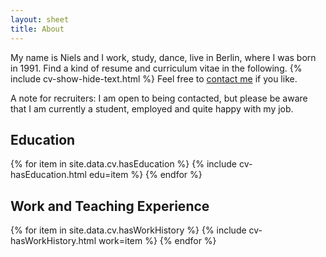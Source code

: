 ```yaml
---
layout: sheet
title: About
---
```


My name is Niels and I work, study, dance, live in Berlin, where I was born in 1991.
Find a kind of resume and curriculum vitae in the following.
{% include cv-show-hide-text.html %}
Feel free to [contact me](/contact.html) if you like.

<p class="small">A note for recruiters: I am open to being contacted, but please be aware that I am currently a student, employed and quite happy with my job.</p>

## Education

{% for item in site.data.cv.hasEducation %}
{% include cv-hasEducation.html edu=item %}
{% endfor %}

## Work and Teaching Experience

{% for item in site.data.cv.hasWorkHistory %}
{% include cv-hasWorkHistory.html work=item %}
{% endfor %}
